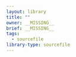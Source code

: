 ```yaml
---
layout: library
title: ""
owner: __MISSING__
brief: __MISSING__
tags:
  - sourcefile
library-type: sourcefile
---
```

